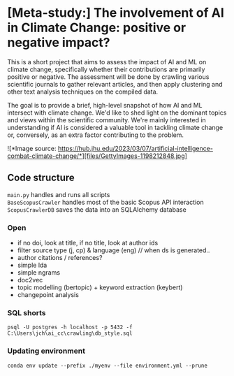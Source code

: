 # [Meta-study:] The involvement of AI in Climate Change: positive or negative impact?
This is a short project that aims to assess the impact of AI and ML on climate change, specifically whether their contributions are primarily positive or negative. The assessment will be done by crawling various scientific journals to gather relevant articles, and then apply clustering and other text analysis techniques on the compiled data.

The goal is to provide a brief, high-level snapshot of how AI and ML intersect with climate change. We'd like to shed light on the dominant topics and views within the scientific community. We're mainly interested in understanding if AI is considered a valuable tool in tackling climate change or, conversely, as an extra factor contributing to the problem.

![*Image source: https://hub.jhu.edu/2023/03/07/artificial-intelligence-combat-climate-change/*][files/GettyImages-1198212848.jpg]

## Code structure

`main.py` handles and runs all scripts <br />
`BaseScopusCrawler` handles most of the basic Scopus API interaction <br />
`ScopusCrawlerDB` saves the data into an SQLAlchemy database <br />

### Open

- if no doi, look at title, if no title, look at author ids
- filter source type (j, cp) & language (eng) // when ds is generated..
- author citations / references?
- simple lda <br />
- simple ngrams <br />
- doc2vec <br />
- topic modelling (bertopic) + keyword extraction (keybert) <br />
- changepoint analysis

### SQL shorts
```
psql -U postgres -h localhost -p 5432 -f C:\Users\jch\ai_cc\crawling\db_style.sql
```

### Updating environment
```
conda env update --prefix ./myenv --file environment.yml --prune
```

